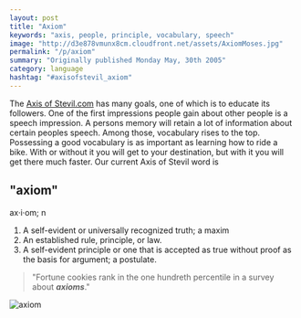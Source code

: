 ```yaml
---
layout: post
title: "Axiom"
keywords: "axis, people, principle, vocabulary, speech"
image: "http://d3e878vmunx8cm.cloudfront.net/assets/AxiomMoses.jpg"
permalink: "/p/axiom"
summary: "Originally published Monday May, 30th 2005"
category: language
hashtag: "#axisofstevil_axiom"
---
```


[id_1]: http://d3e878vmunx8cm.cloudfront.net/assets/AxiomMoses.jpg "axiom"
The [Axis of Stevil.com](/ "Axis of Stevil.com") has many goals, one of which is to educate its followers. One of the first impressions people gain about other people is a speech impression. A persons memory will retain a lot of information about certain peoples speech. Among those, vocabulary rises to the top. Possessing a good vocabulary is as important as learning how to ride a bike. With or without it you will get to your destination, but with it you will get there much faster. Our current Axis of Stevil word is

## "axiom" ##

ax·i·om; n

1. A self-evident or universally recognized truth; a maxim
2. An established rule, principle, or law.
3. A self-evident principle or one that is accepted as true without proof as the basis for argument; a postulate.
 
> "Fortune cookies rank in the one hundreth percentile in a survey about ***axioms***."

![axiom][id_1]
